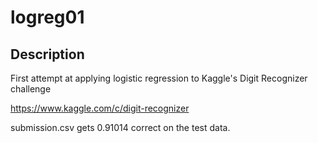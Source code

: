 logreg01
===
Description
---
First attempt at applying logistic regression to Kaggle's
Digit Recognizer challenge

https://www.kaggle.com/c/digit-recognizer

submission.csv gets 0.91014 correct on the test data.
